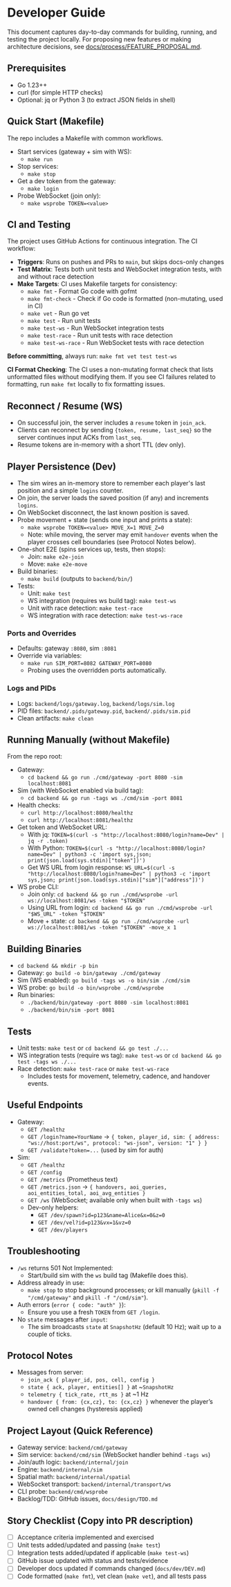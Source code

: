 # Developer Guide

This document captures day-to-day commands for building, running, and testing the project locally.
For proposing new features or making architecture decisions, see [docs/process/FEATURE_PROPOSAL.md](../process/FEATURE_PROPOSAL.md).

## Prerequisites
- Go 1.23++
- curl (for simple HTTP checks)
- Optional: jq or Python 3 (to extract JSON fields in shell)

## Quick Start (Makefile)
The repo includes a Makefile with common workflows.

- Start services (gateway + sim with WS):
  - `make run`
- Stop services:
  - `make stop`
- Get a dev token from the gateway:
  - `make login`
- Probe WebSocket (join only):
  - `make wsprobe TOKEN=<value>`

## CI and Testing
The project uses GitHub Actions for continuous integration. The CI workflow:

- **Triggers**: Runs on pushes and PRs to `main`, but skips docs-only changes
- **Test Matrix**: Tests both unit tests and WebSocket integration tests, with and without race detection
- **Make Targets**: CI uses Makefile targets for consistency:
  - `make fmt` - Format Go code with gofmt
  - `make fmt-check` - Check if Go code is formatted (non-mutating, used in CI)
  - `make vet` - Run go vet
  - `make test` - Run unit tests  
  - `make test-ws` - Run WebSocket integration tests
  - `make test-race` - Run unit tests with race detection
  - `make test-ws-race` - Run WebSocket tests with race detection

**Before committing**, always run: `make fmt vet test test-ws`

**CI Format Checking**: The CI uses a non-mutating format check that lists unformatted files without modifying them. If you see CI failures related to formatting, run `make fmt` locally to fix formatting issues.

## Reconnect / Resume (WS)
- On successful join, the server includes a `resume` token in `join_ack`.
- Clients can reconnect by sending `{token, resume, last_seq}` so the server continues input ACKs from `last_seq`.
- Resume tokens are in-memory with a short TTL (dev only).

## Player Persistence (Dev)
- The sim wires an in-memory store to remember each player's last position and a simple `logins` counter.
- On join, the server loads the saved position (if any) and increments `logins`.
- On WebSocket disconnect, the last known position is saved.
- Probe movement + state (sends one input and prints a state):
  - `make wsprobe TOKEN=<value> MOVE_X=1 MOVE_Z=0`
  - Note: while moving, the server may emit `handover` events when the player crosses cell boundaries (see Protocol Notes below).
- One-shot E2E (spins services up, tests, then stops):
  - Join: `make e2e-join`
  - Move: `make e2e-move`
- Build binaries:
  - `make build` (outputs to `backend/bin/`)
- Tests:
  - Unit: `make test`
  - WS integration (requires ws build tag): `make test-ws`
  - Unit with race detection: `make test-race`
  - WS integration with race detection: `make test-ws-race`

### Ports and Overrides
- Defaults: gateway `:8080`, sim `:8081`
- Override via variables:
  - `make run SIM_PORT=8082 GATEWAY_PORT=8080`
  - Probing uses the overridden ports automatically.

### Logs and PIDs
- Logs: `backend/logs/gateway.log`, `backend/logs/sim.log`
- PID files: `backend/.pids/gateway.pid`, `backend/.pids/sim.pid`
- Clean artifacts: `make clean`

## Running Manually (without Makefile)
From the repo root:

- Gateway:
  - `cd backend && go run ./cmd/gateway -port 8080 -sim localhost:8081`
- Sim (with WebSocket enabled via build tag):
  - `cd backend && go run -tags ws ./cmd/sim -port 8081`
- Health checks:
  - `curl http://localhost:8080/healthz`
  - `curl http://localhost:8081/healthz`
- Get token and WebSocket URL:
  - With jq: `TOKEN=$(curl -s "http://localhost:8080/login?name=Dev" | jq -r .token)`
  - With Python: `TOKEN=$(curl -s "http://localhost:8080/login?name=Dev" | python3 -c 'import sys,json; print(json.load(sys.stdin)["token"])')`
  - Get WS URL from login response: `WS_URL=$(curl -s "http://localhost:8080/login?name=Dev" | python3 -c 'import sys,json; print(json.load(sys.stdin)["sim"]["address"])')`
- WS probe CLI:
  - Join only: `cd backend && go run ./cmd/wsprobe -url ws://localhost:8081/ws -token "$TOKEN"`
  - Using URL from login: `cd backend && go run ./cmd/wsprobe -url "$WS_URL" -token "$TOKEN"`
  - Move + state: `cd backend && go run ./cmd/wsprobe -url ws://localhost:8081/ws -token "$TOKEN" -move_x 1`

## Building Binaries
- `cd backend && mkdir -p bin`
- Gateway: `go build -o bin/gateway ./cmd/gateway`
- Sim (WS enabled): `go build -tags ws -o bin/sim ./cmd/sim`
- WS probe: `go build -o bin/wsprobe ./cmd/wsprobe`
- Run binaries:
  - `./backend/bin/gateway -port 8080 -sim localhost:8081`
  - `./backend/bin/sim -port 8081`

## Tests
- Unit tests: `make test` or `cd backend && go test ./...`
- WS integration tests (require ws tag): `make test-ws` or `cd backend && go test -tags ws ./...`
- Race detection: `make test-race` or `make test-ws-race`
  - Includes tests for movement, telemetry, cadence, and handover events.

## Useful Endpoints
- Gateway:
  - `GET /healthz`
  - `GET /login?name=YourName` → `{ token, player_id, sim: { address: "ws://host:port/ws", protocol: "ws-json", version: "1" } }`
  - `GET /validate?token=...` (used by sim for auth)
- Sim:
  - `GET /healthz`
  - `GET /config`
  - `GET /metrics` (Prometheus text)
  - `GET /metrics.json` → `{ handovers, aoi_queries, aoi_entities_total, aoi_avg_entities }`
  - `GET /ws` (WebSocket; available only when built with `-tags ws`)
  - Dev-only helpers:
    - `GET /dev/spawn?id=p123&name=Alice&x=0&z=0`
    - `GET /dev/vel?id=p123&vx=1&vz=0`
    - `GET /dev/players`

## Troubleshooting
- `/ws` returns 501 Not Implemented:
  - Start/build sim with the `ws` build tag (Makefile does this).
- Address already in use:
  - `make stop` to stop background processes; or kill manually (`pkill -f "/cmd/gateway"` and `pkill -f "/cmd/sim"`).
- Auth errors (`error { code: "auth" }`):
  - Ensure you use a fresh `TOKEN` from `GET /login`.
- No `state` messages after `input`:
  - The sim broadcasts `state` at `SnapshotHz` (default 10 Hz); wait up to a couple of ticks.

## Protocol Notes
- Messages from server:
  - `join_ack { player_id, pos, cell, config }`
  - `state { ack, player, entities[] }` at ~`SnapshotHz`
  - `telemetry { tick_rate, rtt_ms }` at ~1 Hz
  - `handover { from: {cx,cz}, to: {cx,cz} }` whenever the player’s owned cell changes (hysteresis applied)

## Project Layout (Quick Reference)
- Gateway service: `backend/cmd/gateway`
- Sim service: `backend/cmd/sim` (WebSocket handler behind `-tags ws`)
- Join/auth logic: `backend/internal/join`
- Engine: `backend/internal/sim`
- Spatial math: `backend/internal/spatial`
- WebSocket transport: `backend/internal/transport/ws`
- CLI probe: `backend/cmd/wsprobe`
- Backlog/TDD: GitHub issues, `docs/design/TDD.md`

## Story Checklist (Copy into PR description)
- [ ] Acceptance criteria implemented and exercised
- [ ] Unit tests added/updated and passing (`make test`)
- [ ] Integration tests added/updated if applicable (`make test-ws`)
- [ ] GitHub issue updated with status and tests/evidence
- [ ] Developer docs updated if commands changed (`docs/dev/DEV.md`)
- [ ] Code formatted (`make fmt`), vet clean (`make vet`), and all tests pass
